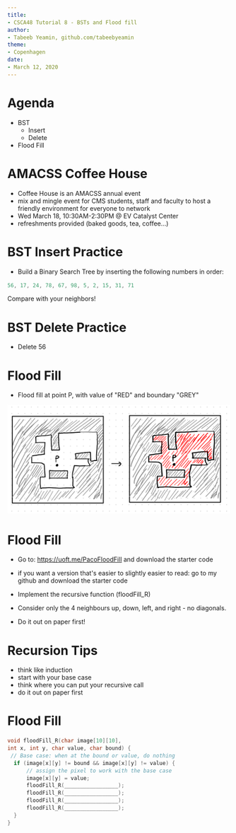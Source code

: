 ```yaml
---
title:
- CSCA48 Tutorial 8 - BSTs and Flood fill
author:
- Tabeeb Yeamin, github.com/tabeebyeamin
theme:
- Copenhagen
date:
- March 12, 2020
---
```


# Agenda

+ BST
    - Insert
    - Delete
+ Flood Fill

# AMACSS Coffee House
- Coffee House is an AMACSS annual event 
- mix and mingle event for CMS students, staff and faculty 
to host a friendly environment for everyone to network 
- Wed March 18, 10:30AM-2:30PM @ EV Catalyst Center
- refreshments provided (baked goods, tea, coffee...)

# BST Insert Practice
+ Build a Binary Search Tree by inserting the following numbers in order:

```c
56, 17, 24, 78, 67, 98, 5, 2, 15, 31, 71
```

Compare with your neighbors!

# BST Delete Practice
+ Delete 56


# Flood Fill

+ Flood fill at point P, with value of "RED" and boundary "GREY"

![Flood Fill](./Floodfill.png)

# Flood Fill
+ Go to: https://uoft.me/PacoFloodFill and download the starter code
+ if you want a version that's easier to slightly easier to read: go
to my github and download the starter code

+ Implement the recursive function (floodFill_R)

+ Consider only the 4 neighbours up, down, left, and right - no diagonals.

+ Do it out on paper first!



# Recursion Tips
+ think like induction
+ start with your base case
+ think where you can put your recursive call
+ do it out on paper first

# Flood Fill
```c
void floodFill_R(char image[10][10],
int x, int y, char value, char bound) {
 // Base case: when at the bound or value, do nothing
  if (image[x][y] != bound && image[x][y] != value) {
      // assign the pixel to work with the base case
      image[x][y] = value;
      floodFill_R(_________________);
      floodFill_R(_________________);
      floodFill_R(_________________);
      floodFill_R(_________________);
  }
}

```